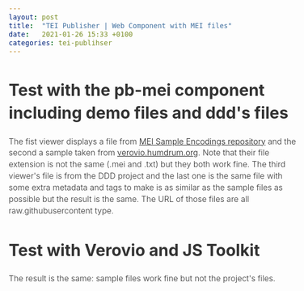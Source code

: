 ```yaml
---
layout: post
title:  "TEI Publisher | Web Component with MEI files"
date:   2021-01-26 15:33 +0100
categories: tei-publihser
---
```


# Test with the pb-mei component including demo files and ddd's files

The fist viewer displays a file from [MEI Sample Encodings repository](https://github.com/music-encoding/sample-encodings) and the second a sample taken from [verovio.humdrum.org](https://verovio.humdrum.org/). Note that their file extension is not the same (.mei and .txt) but they both work fine.
The third viewer's file is from the DDD project and the last one is the same file with some extra metadata and tags to make is as similar as the sample files as possible but the result is the same.
The URL of those files are all raw.githubusercontent type. 

<head>
    <meta charset="UTF-8">
    <meta name="viewport" content="width=device-width, initial-scale=1.0">
    <meta http-equiv="X-UA-Compatible" content="ie=edge">
    <title>TEI Publisher Webcomponents Example</title>
    <script src="https://unpkg.com/@webcomponents/webcomponentsjs@2.4.3/webcomponents-loader.js"></script>
    <script type="module" src="https://unpkg.com/@teipublisher/pb-components@latest/dist/pb-components-bundle.js"></script>
    <script type="module" src="https://unpkg.com/@teipublisher/pb-components@latest/dist/pb-leaflet-map.js"></script>
    <style> 
        @import url('https://fonts.googleapis.com/css?family=Oswald|Roboto&display=swap');
        body {
            margin: 10px 20px;
            font-size: 16px;
            font-family: 'Roboto', 'Noto', sans - serif;
            line-height: 1.42857;
            font-weight: 300;
            color: #333333;
            --paper-tooltip-delay-in: 200;
        }
        pb-mei {
            max-width: 1024px;
            width: 100%;
            max-height: 480px;
            margin: 40px 0;
            padding: 20px 0;
            border-bottom: 1px solid #919191;
            border-top: 1px solid #919191;
        }
        pb-mei:first-child {
            margin-top: 0;
        }
    </style>          
</head>
<body>
    	<pb-page endpoint="https://teipublisher.com/exist/apps/tei-publisher">
		<main>
		    <pb-mei player="true" url="https://raw.githubusercontent.com/music-encoding/sample-encodings/master/MEI_4.0/Music/Complete_examples/Joplin_Elite_Syncopations.mei">
		    </pb-mei>
		    <pb-mei player="true" url="https://raw.githubusercontent.com/adnilem/test-site/main/MEI/Johannes-Ockeghem-gloria.txt">
		    </pb-mei>
		    <pb-mei player="true" url="https://raw.githubusercontent.com/adnilem/test-site/main/MEI/WEI1860-0024-01.mei">
		    </pb-mei>
            <pb-mei player="true" url="https://raw.githubusercontent.com/adnilem/test-site/main/MEI/WEI1860-0024-01-modified.mei">
		    </pb-mei>
		</main>
	</pb-page>
</body>

# Test with Verovio and JS Toolkit

The result is the same: sample files work fine but not the project's files. 
